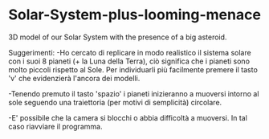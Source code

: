 # Solar-System-plus-looming-menace
3D model of our Solar System with the presence of a big asteroid.

Suggerimenti:
-Ho cercato di replicare in modo realistico il sistema solare con i suoi 8 pianeti (+ la Luna della Terra), ciò significa che i pianeti sono molto piccoli rispetto al Sole. Per individuarli più facilmente premere il tasto 'v' che evidenzierà l'ancora dei modelli.

-Tenendo premuto il tasto 'spazio' i pianeti inizieranno a muoversi intorno al sole seguendo una traiettoria (per motivi di semplicità) circolare.

-E' possibile che la camera si blocchi o abbia difficoltà a muoversi. In tal caso riavviare il programma.
